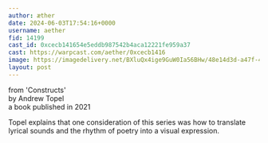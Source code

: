 ```yaml
---
author: æther
date: 2024-06-03T17:54:16+0000
username: aether
fid: 14199
cast_id: 0xcecb141654e5eddb987542b4aca12221fe959a37
cast: https://warpcast.com/aether/0xcecb1416
image: https://imagedelivery.net/BXluQx4ige9GuW0Ia56BHw/48e14d3d-a47f-4ea6-0558-2cbdc0430000/original
layout: post
---
```

from 'Constructs'  
by Andrew Topel   
a book published in 2021  
  
Topel explains that one consideration of this series was how to translate lyrical sounds and the rhythm of poetry into a visual expression.  

<img src='https://imagedelivery.net/BXluQx4ige9GuW0Ia56BHw/48e14d3d-a47f-4ea6-0558-2cbdc0430000/original' alt='' referrerpolicy='no-referrer'/>